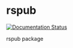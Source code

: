 # rspub

[![Documentation Status](http://readthedocs.org/projects/rspub-core/badge/?version=latest)](http://rspub-core.readthedocs.io/en/latest/rst/rspub.html)

rspub package 
